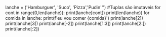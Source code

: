 lanche = ('Hamburguer', 'Suco', 'Pizza','Pudin''')
    #Tuplas são imutaveis
for cont in range(0,len(lanche)):
    print(lanche[cont])
print(len(lanche))
    for comida in lanche:
        print(f'eu vou comer {comida}')
print(lanche[2])
print(lanche[3])
print(lanche[-2])
print(lanche[1:3])
print(lanche[2:])
print(lanche[:2])

